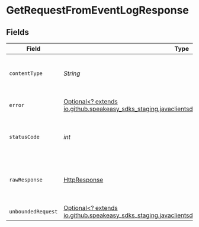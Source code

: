 # GetRequestFromEventLogResponse


## Fields

| Field                                                                                                                                        | Type                                                                                                                                         | Required                                                                                                                                     | Description                                                                                                                                  |
| -------------------------------------------------------------------------------------------------------------------------------------------- | -------------------------------------------------------------------------------------------------------------------------------------------- | -------------------------------------------------------------------------------------------------------------------------------------------- | -------------------------------------------------------------------------------------------------------------------------------------------- |
| `contentType`                                                                                                                                | *String*                                                                                                                                     | :heavy_check_mark:                                                                                                                           | HTTP response content type for this operation                                                                                                |
| `error`                                                                                                                                      | [Optional<? extends io.github.speakeasy_sdks_staging.javaclientsdk.models.shared.Error>](../../models/shared/Error.md)                       | :heavy_minus_sign:                                                                                                                           | Default error response                                                                                                                       |
| `statusCode`                                                                                                                                 | *int*                                                                                                                                        | :heavy_check_mark:                                                                                                                           | HTTP response status code for this operation                                                                                                 |
| `rawResponse`                                                                                                                                | [HttpResponse<InputStream>](https://docs.oracle.com/en/java/javase/11/docs/api/java.net.http/java/net/http/HttpResponse.html)                | :heavy_check_mark:                                                                                                                           | Raw HTTP response; suitable for custom response parsing                                                                                      |
| `unboundedRequest`                                                                                                                           | [Optional<? extends io.github.speakeasy_sdks_staging.javaclientsdk.models.shared.UnboundedRequest>](../../models/shared/UnboundedRequest.md) | :heavy_minus_sign:                                                                                                                           | OK                                                                                                                                           |